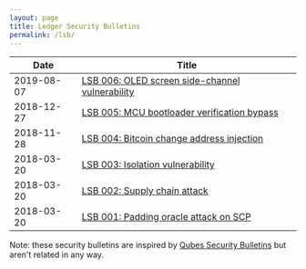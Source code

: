 ```yaml
---
layout: page
title: Ledger Security Bulletins
permalink: /lsb/
---
```


| Date       | Title                                                           |
|------------|-----------------------------------------------------------------|
| 2019-08-07 | [LSB 006: OLED screen side-channel vulnerability](006)          |
| 2018-12-27 | [LSB 005: MCU bootloader verification bypass](005)              |
| 2018-11-28 | [LSB 004: Bitcoin change address injection](004)                |
| 2018-03-20 | [LSB 003: Isolation vulnerability](003)                         |
| 2018-03-20 | [LSB 002: Supply chain attack](002)                             |
| 2018-03-20 | [LSB 001: Padding oracle attack on SCP](001)                    |

Note: these security bulletins are inspired by
[Qubes Security Bulletins](https://www.qubes-os.org/security/bulletins/) but
aren't related in any way.
